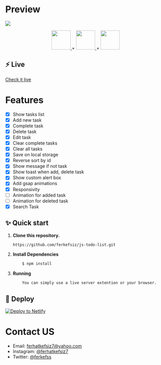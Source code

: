 # Preview
![](https://js-todoo-app.netlify.app/assets/images/screen.png)

<p align="center">
  <a href="https://greensock.com/">
  <img src="https://s3-us-west-2.amazonaws.com/s.cdpn.io/16327/logo-man.svg" height="60">
  </a>
  +
  <a href="https://javascript.com/">
  <img src="https://www.kampuskod.com/wp-content/uploads/2020/04/javascript-logo.jpg" height="60">
  </a>
  +
  <a href="tailwindcss.com">
  <img src="https://tailwindcss.com/_next/static/media/tailwindcss-mark.6ea76c3b72656960a6ae5ad8b85928d0.svg" height="60">
  </a>
</p>

## ⚡️ Live
  [Check it live](https://js-todoo-app.netlify.app/)

# Features
 - [x] Show tasks list
 - [x] Add new task
 - [x] Complete task
 - [x] Delete task
 - [x] Edit task
 - [x] Clear complete tasks
 - [x] Clear all tasks
 - [x] Save on local storage
 - [x] Reverse sort by id
 - [x] Show message if not task
 - [x] Show toast when add, delete task
 - [x] Show custom alert box
 - [x] Add gsap animations
 - [x] Responsivity
 - [ ] Animation for added task
 - [ ] Animation for deleted task
 - [x] Search Task

## ✨ Quick start

1.  **Clone this repository.**

    ```sh
    https://github.com/ferkefsiz/js-todo-list.git
    ```

2.  **Install Dependencies**

    ```bash
        $ npm install
    ```

3.  **Running**

    ```sh
        You can simply use a live server extention or your browser.
    ```

## 💫 Deploy
 [![Deploy to Netlify](https://www.netlify.com/img/deploy/button.svg)](https://app.netlify.com)

# Contact US
 - Email: [ferhatkefsiz7@yahoo.com](mailto:ferhatkefsiz7@yahoo.com)
 - Instagram: [@ferhatkefsiz7](https://instagram.com/ferhatkefsiz7)
 - Twitter: [@ferkefss](https://twitter.com/ferkefss)
